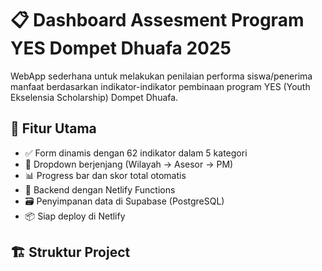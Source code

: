 # 📋 Dashboard Assesment Program YES Dompet Dhuafa 2025

WebApp sederhana untuk melakukan penilaian performa siswa/penerima manfaat berdasarkan indikator-indikator pembinaan program YES (Youth Ekselensia Scholarship) Dompet Dhuafa.

## 🚀 Fitur Utama

- ✅ Form dinamis dengan 62 indikator dalam 5 kategori
- 🔄 Dropdown berjenjang (Wilayah → Asesor → PM)
- 📊 Progress bar dan skor total otomatis
- 🔗 Backend dengan Netlify Functions
- 🗃️ Penyimpanan data di Supabase (PostgreSQL)
- 📦 Siap deploy di Netlify

## 🏗️ Struktur Project

